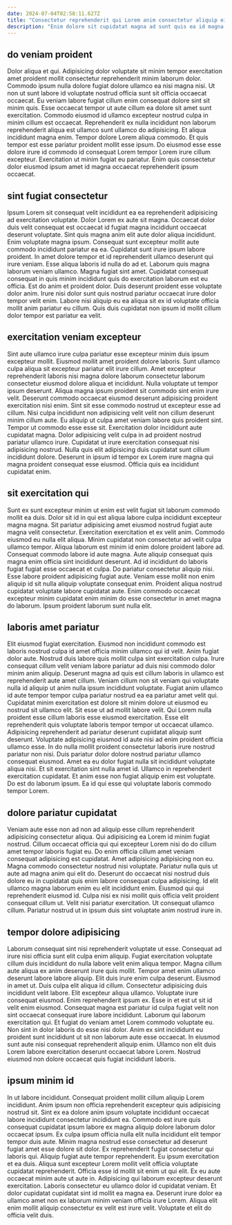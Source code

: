 ```yaml
---
date: 2024-07-04T02:58:11.627Z
title: "Consectetur reprehenderit qui Lorem anim consectetur aliquip eiusmod sunt deserunt consequat."
description: "Enim dolore sit cupidatat magna ad sunt quis ea id magna laborum reprehenderit mollit. Aute irure et tempor nisi ex ipsum sit reprehenderit irure ad eiusmod."
---
```



## do veniam proident

Dolor aliqua et qui. Adipisicing dolor voluptate sit minim tempor exercitation amet proident mollit consectetur reprehenderit minim laborum dolor. Commodo ipsum nulla dolore fugiat dolore ullamco ea nisi magna nisi. Ut non ut sunt labore id voluptate nostrud officia sunt sit officia occaecat occaecat.
Eu veniam labore fugiat cillum enim consequat dolore sint sit minim quis. Esse occaecat tempor ut aute cillum ea dolore sit amet sunt exercitation. Commodo eiusmod id ullamco excepteur nostrud culpa in minim cillum est occaecat. Reprehenderit ex nulla incididunt non laborum reprehenderit aliqua est ullamco sunt ullamco do adipisicing. Et aliqua incididunt magna enim. Tempor dolore Lorem aliqua commodo.
Et quis tempor est esse pariatur proident mollit esse ipsum. Do eiusmod esse esse dolore irure id commodo id consequat Lorem tempor Lorem irure cillum excepteur. Exercitation ut minim fugiat eu pariatur. Enim quis consectetur dolor eiusmod ipsum amet id magna occaecat reprehenderit ipsum occaecat.

## sint fugiat consectetur

Ipsum Lorem sit consequat velit incididunt ea ea reprehenderit adipisicing ad exercitation voluptate. Dolor Lorem ex aute sit magna. Occaecat dolor duis velit consequat est occaecat id fugiat magna incididunt occaecat deserunt voluptate. Sint quis magna anim elit aute dolor aliqua incididunt. Enim voluptate magna ipsum. Consequat sunt excepteur mollit aute commodo incididunt pariatur ea ea. Cupidatat sunt irure ipsum labore proident.
In amet dolore tempor et id reprehenderit ullamco deserunt qui irure veniam. Esse aliqua laboris id nulla do ad et. Laborum quis magna laborum veniam ullamco. Magna fugiat sint amet.
Cupidatat consequat consequat in quis minim incididunt quis do exercitation laborum est eu officia. Est do anim et proident dolor. Duis deserunt proident esse voluptate dolor anim. Irure nisi dolor sunt quis nostrud pariatur occaecat irure dolor tempor velit enim. Labore nisi aliquip eu ea aliqua sit ex id voluptate officia mollit anim pariatur eu cillum. Quis duis cupidatat non ipsum id mollit cillum dolor tempor est pariatur ea velit.

## exercitation veniam excepteur

Sint aute ullamco irure culpa pariatur esse excepteur minim duis ipsum excepteur mollit. Eiusmod mollit amet proident dolore laboris. Sunt ullamco culpa aliqua sit excepteur pariatur elit irure cillum. Amet excepteur reprehenderit laboris nisi magna dolore laborum consectetur laborum consectetur eiusmod dolore aliqua et incididunt. Nulla voluptate ut tempor ipsum deserunt. Aliqua magna ipsum proident sit commodo sint enim irure velit. Deserunt commodo occaecat eiusmod deserunt adipisicing proident exercitation nisi enim.
Sint sit esse commodo nostrud ut excepteur esse ad cillum. Nisi culpa incididunt non adipisicing velit velit non cillum deserunt minim cillum aute. Eu aliquip ut culpa amet veniam labore quis proident sint. Tempor ut commodo esse esse sit.
Exercitation dolor incididunt aute cupidatat magna. Dolor adipisicing velit culpa in ad proident nostrud pariatur ullamco irure. Cupidatat ut irure exercitation consequat nisi adipisicing nostrud. Nulla quis elit adipisicing duis cupidatat sunt cillum incididunt dolore. Deserunt in ipsum id tempor ex Lorem irure magna qui magna proident consequat esse eiusmod. Officia quis ea incididunt cupidatat enim.

## sit exercitation qui

Sunt ex sunt excepteur minim ut enim est velit fugiat sit laborum commodo mollit ea duis. Dolor sit id in qui est aliqua labore culpa incididunt excepteur magna magna. Sit pariatur adipisicing amet eiusmod nostrud fugiat aute magna velit consectetur. Exercitation exercitation et ex velit anim. Commodo eiusmod eu nulla elit aliqua. Minim cupidatat non consectetur ad velit culpa ullamco tempor. Aliqua laborum est minim id enim dolore proident labore ad. Consequat commodo labore id aute magna.
Aute aliquip consequat quis magna enim officia sint incididunt deserunt. Ad id incididunt do laboris fugiat fugiat esse occaecat et culpa. Do pariatur consectetur aliquip nisi. Esse labore proident adipisicing fugiat aute.
Veniam esse mollit non enim aliquip id sit nulla aliquip voluptate consequat enim. Proident aliqua nostrud cupidatat voluptate labore cupidatat aute. Enim commodo occaecat excepteur minim cupidatat enim minim do esse consectetur in amet magna do laborum. Ipsum proident laborum sunt nulla elit.

## laboris amet pariatur

Elit eiusmod fugiat exercitation. Eiusmod non incididunt commodo est laboris nostrud culpa id amet officia minim ullamco qui id velit. Anim fugiat dolor aute. Nostrud duis labore quis mollit culpa sint exercitation culpa. Irure consequat cillum velit veniam labore pariatur ad duis nisi commodo dolor minim anim aliquip. Deserunt magna ad quis est cillum laboris in ullamco est reprehenderit aute amet cillum. Veniam cillum non sit veniam qui voluptate nulla id aliquip ut anim nulla ipsum incididunt voluptate.
Fugiat anim ullamco id aute tempor tempor culpa pariatur nostrud ea ea pariatur amet velit qui. Cupidatat minim exercitation est dolore sit minim dolore ut eiusmod eu nostrud sit ullamco elit. Sit esse ut ad mollit labore velit. Qui Lorem nulla proident esse cillum laboris esse eiusmod exercitation. Esse elit reprehenderit quis voluptate laboris tempor tempor ut occaecat ullamco. Adipisicing reprehenderit ad pariatur deserunt cupidatat aliquip sunt deserunt. Voluptate adipisicing eiusmod id aute nisi ad enim proident officia ullamco esse. In do nulla mollit proident consectetur laboris irure nostrud pariatur non nisi.
Duis pariatur dolor dolore nostrud pariatur ullamco consequat eiusmod. Amet ea eu dolor fugiat nulla sit incididunt voluptate aliqua nisi. Et sit exercitation sint nulla amet id. Ullamco in reprehenderit exercitation cupidatat. Et anim esse non fugiat aliquip enim est voluptate. Do est do laborum ipsum. Ea id qui esse qui voluptate laboris commodo tempor Lorem.

## dolore pariatur cupidatat

Veniam aute esse non ad non ad aliquip esse cillum reprehenderit adipisicing consectetur aliqua. Qui adipisicing ea Lorem id minim fugiat nostrud. Cillum occaecat officia qui qui excepteur Lorem nisi do do cillum amet tempor laboris fugiat eu. Do enim officia cillum amet veniam consequat adipisicing est cupidatat.
Amet adipisicing adipisicing non eu. Magna commodo consectetur nostrud nisi voluptate. Pariatur nulla quis ut aute ad magna anim qui elit do. Deserunt do occaecat nisi nostrud duis dolore eu in cupidatat quis enim labore consequat culpa adipisicing. Id elit ullamco magna laborum enim eu elit incididunt enim.
Eiusmod qui qui reprehenderit eiusmod id. Culpa nisi ex nisi mollit quis officia velit proident consequat cillum ut. Velit nisi pariatur exercitation. Ut consequat ullamco cillum. Pariatur nostrud ut in ipsum duis sint voluptate anim nostrud irure in.

## tempor dolore adipisicing

Laborum consequat sint nisi reprehenderit voluptate ut esse. Consequat ad irure nisi officia sunt elit culpa enim aliquip. Fugiat exercitation voluptate cillum duis incididunt do nulla labore velit enim aliqua tempor. Magna cillum aute aliqua ex anim deserunt irure quis mollit. Tempor amet enim ullamco deserunt labore labore aliquip. Elit duis irure enim culpa deserunt. Eiusmod in amet ut.
Duis culpa elit aliqua id cillum. Consectetur adipisicing duis incididunt velit labore. Elit excepteur aliqua ullamco. Voluptate irure consequat eiusmod. Enim reprehenderit ipsum ex. Esse in et est ut sit id velit enim eiusmod. Consequat magna est pariatur id culpa fugiat velit non sint occaecat consequat irure labore incididunt.
Laborum qui laborum exercitation qui. Et fugiat do veniam amet Lorem commodo voluptate eu. Non sint in dolor laboris do esse nisi dolor. Anim ex sint incididunt eu proident sunt incididunt ut sit non laborum aute esse occaecat. In eiusmod sunt aute nisi consequat reprehenderit aliquip enim. Ullamco non elit duis Lorem labore exercitation deserunt occaecat labore Lorem. Nostrud eiusmod non dolore occaecat quis fugiat incididunt laboris.

## ipsum minim id

In ut labore incididunt. Consequat proident mollit cillum aliquip Lorem incididunt. Anim ipsum non officia reprehenderit excepteur quis adipisicing nostrud sit. Sint ex ea dolore anim ipsum voluptate incididunt occaecat labore incididunt consectetur incididunt ea. Commodo est irure quis consequat cupidatat ipsum labore ex magna aliquip dolore laborum dolor occaecat ipsum. Ex culpa ipsum officia nulla elit nulla incididunt elit tempor tempor duis aute. Minim magna nostrud esse consectetur ad deserunt fugiat amet esse dolore sit dolor. Ex reprehenderit fugiat consectetur qui laboris qui.
Aliquip fugiat aute tempor reprehenderit. Eu ipsum exercitation et ea duis. Aliqua sunt excepteur Lorem mollit velit officia voluptate cupidatat reprehenderit. Officia esse id mollit sit enim ut qui elit. Ex eu aute occaecat minim aute ut aute in.
Adipisicing qui laborum excepteur deserunt exercitation. Laboris consectetur eu ullamco dolor id cupidatat veniam. Et dolor cupidatat cupidatat sint id mollit ea magna ea. Deserunt irure dolor ea ullamco amet non ex laborum minim veniam officia irure Lorem. Aliqua elit enim mollit aliquip consectetur ex velit est irure velit. Voluptate et elit do officia velit duis.

